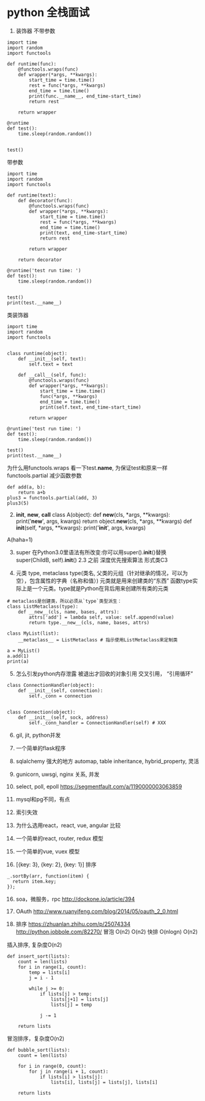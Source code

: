 python 全栈面试
===============

1. 装饰器
不带参数
```
import time
import random
import functools

def runtime(func):
    @functools.wraps(func)
    def wrapper(*args, **kwargs):
        start_time = time.time()
        rest = func(*args, **kwargs)
        end_time = time.time()
        print(func.__name__, end_time-start_time)
        return rest

    return wrapper

@runtime
def test():
    time.sleep(random.random())


test()
```

带参数
```
import time
import random
import functools

def runtime(text):
    def decorator(func):
        @functools.wraps(func)
        def wrapper(*args, **kwargs):
            start_time = time.time()
            rest = func(*args, **kwargs)
            end_time = time.time()
            print(text, end_time-start_time)
            return rest

        return wrapper

    return decorator

@runtime('test run time: ')
def test():
    time.sleep(random.random())


test()
print(test.__name__)
```

类装饰器
```
import time
import random
import functools


class runtime(object):
    def __init__(self, text):
        self.text = text

    def __call__(self, func):
        @functools.wraps(func)
        def wrapper(*args, **kwargs):
            start_time = time.time()
            func(*args, **kwargs)
            end_time = time.time()
            print(self.text, end_time-start_time)

        return wrapper

@runtime('test run time: ')
def test():
    time.sleep(random.random())

test()
print(test.__name__)
```

为什么用functools.wraps
看一下test.__name__, 为保证test和原来一样
functools.partial 减少函数参数
```
def add(a, b):
    return a+b
plus3 = functools.partial(add, 3)
plus3(5)
```

2. __init__, __new__, __call__
class A(object):
    def __new__(cls, *args, **kwargs):
        print('__new__', args, kwargs)
        return object.__new__(cls, *args, **kwargs)
    def __init__(self, *args, **kwargs):
        print('__init__', args, kwargs)

A(haha=1)

3. super
在Python3.0里语法有所改变:你可以用super().__init__()替换super(ChildB, self).__init__()
2.3 之前 深度优先搜索算法
形式类C3

4. 元类
type, metaclass
type(类名, 父类的元组（针对继承的情况，可以为空），包含属性的字典（名称和值）)
元类就是用来创建类的“东西”
函数type实际上是一个元类。type就是Python在背后用来创建所有类的元类

```
# metaclass是创建类，所以必须从`type`类型派生：
class ListMetaclass(type):
    def __new__(cls, name, bases, attrs):
        attrs['add'] = lambda self, value: self.append(value)
        return type.__new__(cls, name, bases, attrs)

class MyList(list):
    __metaclass__ = ListMetaclass # 指示使用ListMetaclass来定制类

a = MyList()
a.add(1)
print(a)
```


5. 怎么引发python内存泄露
被退出才回收的对象引用
交叉引用， “引用循环”

```
class ConnectionHandler(object):
    def __init__(self, connection):
        self._conn = connection


class Connection(object):
    def __init__(self, sock, address)
        self._conn_handler = ConnectionHandler(self) # XXX
```

6. gil, jit, python并发
8. 一个简单的flask程序
7. sqlalchemy 强大的地方
automap, table inheritance, hybrid_property, 灵活
8. gunicorn, uwsgi, nginx 关系, 并发

9. select, poll, epoll
https://segmentfault.com/a/1190000003063859

10. mysql和pg不同，有点
11. 索引失效

12. 为什么选用react，react, vue, angular 比较
13. 一个简单的react, router, redux 模型
14. 一个简单的vue, vuex 模型
15. [{key: 3}, {key: 2}, {key: 1}] 排序
```
_.sortBy(arr, function(item) {
  return item.key;
});
```

16. soa，微服务，rpc
http://dockone.io/article/394

17. OAuth
http://www.ruanyifeng.com/blog/2014/05/oauth_2_0.html

18. 排序
https://zhuanlan.zhihu.com/p/25074334
http://python.jobbole.com/82270/
冒泡 O(n2) O(n2)
快排 O(nlogn) O(n2)

插入排序, 复杂度O(n2)
```
def insert_sort(lists):
    count = len(lists)
    for i in range(1, count):
        temp = lists[i]
        j = i - 1

        while j >= 0:
            if lists[j] > temp:
                lists[j+1] = lists[j]
                lists[j] = temp

            j -= 1

    return lists
```

冒泡排序，复杂度O(n2)
```
def bubble_sort(lists):
    count = len(lists)
    
    for i in range(0, count):
        for j in range(i + 1, count):
            if lists[i] > lists[j]:
                lists[i], lists[j] = lists[j], lists[i]

    return lists
```
